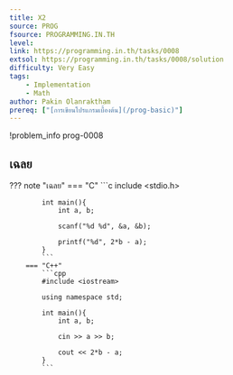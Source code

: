 ```yaml
---
title: X2
source: PROG
fsource: PROGRAMMING.IN.TH
level:
link: https://programming.in.th/tasks/0008
extsol: https://programming.in.th/tasks/0008/solution
difficulty: Very Easy
tags: 
    - Implementation
    - Math
author: Pakin Olanraktham
prereq: ["[การเขียนโปรแกรมเบื้องต้น](/prog-basic)"]
---
```


!problem_info prog-0008

## เฉลย

??? note "เฉลย"
        === "C"
            ```c
            include <stdio.h>

            int main(){
                int a, b;

                scanf("%d %d", &a, &b);

                printf("%d", 2*b - a);
            }
            ```
        === "C++"
            ```cpp
            #include <iostream>

            using namespace std;

            int main(){
                int a, b;

                cin >> a >> b;

                cout << 2*b - a;
            }
            ```